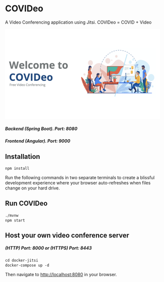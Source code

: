 # COVIDeo

A Video Conferencing application using Jitsi.
COVIDeo = COVID + Video

![alt text](https://raw.githubusercontent.com/kenocvr/COVIDeo/master/src/main/webapp/app/assets/images/landing-img.png 'Logo Title Text 1')

##### Backend (Spring Boot). Port: 8080

##### Frontend (Angular). Port: 9000

## Installation

    npm install

Run the following commands in two separate terminals to create a blissful development experience where your browser
auto-refreshes when files change on your hard drive.

## Run COVIDeo

    ./mvnw
    npm start

## Host your own video conference server

##### (HTTP) Port: 8000 or (HTTPS) Port: 8443

    cd docker-jitsi
    docker-compose up -d

Then navigate to [http://localhost:8080](http://localhost:8080) in your browser.
